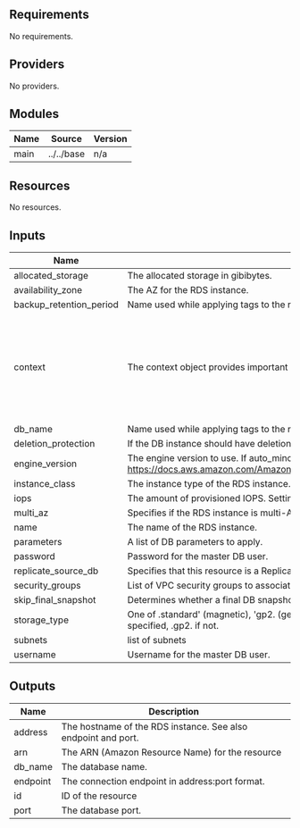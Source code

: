 [comment]: # (BEGIN_TF_DOCS)

## Requirements

No requirements.

## Providers

No providers.

## Modules

| Name | Source | Version |
|------|--------|---------|
| main | ../../base | n/a |

## Resources

No resources.

## Inputs

| Name | Description | Type | Default | Required |
|------|-------------|------|---------|:--------:|
| allocated\_storage | The allocated storage in gibibytes. | `number` | n/a | yes |
| availability\_zone | The AZ for the RDS instance. | `string` | `null` | no |
| backup\_retention\_period | Name used while applying tags to the resource | `number` | `30` | no |
| context | The context object provides important details about the environment that this resource will be deployed into | <pre>object({<br><br>    application_name = string<br>    environment_name = string<br><br>    region = string<br><br>    tags = map(string)<br>  })</pre> | n/a | yes |
| db\_name | Name used while applying tags to the resource | `string` | `null` | no |
| deletion\_protection | If the DB instance should have deletion protection enabled. The database can't be deleted when this value is set to true. | `bool` | `true` | no |
| engine\_version | The engine version to use. If auto\_minor\_version\_upgrade is enabled, you can provide a prefix of the version such as 5.7. https://docs.aws.amazon.com/AmazonRDS/latest/UserGuide/CHAP_PostgreSQL.html#PostgreSQL.Concepts.General.DBVersions | `string` | n/a | yes |
| instance\_class | The instance type of the RDS instance. | `string` | `"db.t2.small"` | no |
| iops | The amount of provisioned IOPS. Setting this implies a storage\_type of .io1..e | `number` | `null` | no |
| multi\_az | Specifies if the RDS instance is multi-AZ | `bool` | `false` | no |
| name | The name of the RDS instance. | `string` | n/a | yes |
| parameters | A list of DB parameters to apply. | `map(string)` | `{}` | no |
| password | Password for the master DB user. | `string` | n/a | yes |
| replicate\_source\_db | Specifies that this resource is a Replicate database, | `string` | `null` | no |
| security\_groups | List of VPC security groups to associate. | `list(string)` | `null` | no |
| skip\_final\_snapshot | Determines whether a final DB snapshot is created before the DB instance is deleted. | `bool` | `true` | no |
| storage\_type | One of .standard' (magnetic), 'gp2. (general purpose SSD), or .io1. (provisioned IOPS SSD). The default is .io1. if iops is specified, .gp2. if not. | `string` | `"gp2"` | no |
| subnets | list of subnets | `list(string)` | n/a | yes |
| username | Username for the master DB user. | `string` | n/a | yes |

## Outputs

| Name | Description |
|------|-------------|
| address | The hostname of the RDS instance. See also endpoint and port. |
| arn | The ARN (Amazon Resource Name) for the resource |
| db\_name | The database name. |
| endpoint | The connection endpoint in address:port format. |
| id | ID of the resource |
| port | The database port. |

[comment]: # (END_TF_DOCS)